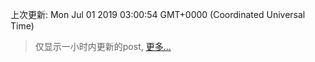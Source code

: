 
  
 上次更新: Mon Jul 01 2019 03:00:54 GMT+0000 (Coordinated Universal Time) 

 > 仅显示一小时内更新的post, [更多...](screenshots/)
  